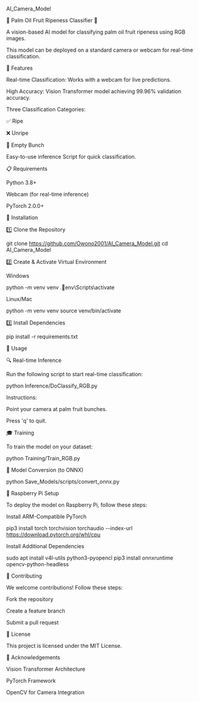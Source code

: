 AI_Camera_Model

🌴 Palm Oil Fruit Ripeness Classifier 📸

A vision-based AI model for classifying palm oil fruit ripeness using RGB images.

This model can be deployed on a standard camera or webcam for real-time classification.

🚀 Features

Real-time Classification: Works with a webcam for live predictions.

High Accuracy: Vision Transformer model achieving 99.96% validation accuracy.

Three Classification Categories:

✅ Ripe

❌ Unripe

🍂 Empty Bunch

Easy-to-use inference Script for quick classification.

📋 Requirements

Python 3.8+

Webcam (for real-time inference)

PyTorch 2.0.0+

🔧 Installation

1️⃣ Clone the Repository

git clone https://github.com/Owono2001/AI_Camera_Model.git
cd AI_Camera_Model

2️⃣ Create & Activate Virtual Environment

Windows

python -m venv venv
.env\Scripts\activate

Linux/Mac

python -m venv venv
source venv/bin/activate

3️⃣ Install Dependencies

pip install -r requirements.txt

🎯 Usage

🔍 Real-time Inference

Run the following script to start real-time classification:

python Inference/DoClassify_RGB.py

Instructions:

Point your camera at palm fruit bunches.

Press 'q' to quit.

🎓 Training

To train the model on your dataset:

python Training/Train_RGB.py

🔄 Model Conversion (to ONNX)

python Save_Models/scripts/convert_onnx.py


🍓 Raspberry Pi Setup

To deploy the model on Raspberry Pi, follow these steps:

Install ARM-Compatible PyTorch

pip3 install torch torchvision torchaudio --index-url https://download.pytorch.org/whl/cpu

Install Additional Dependencies

sudo apt install v4l-utils python3-pyopencl
pip3 install onnxruntime opencv-python-headless

🤝 Contributing

We welcome contributions! Follow these steps:

Fork the repository

Create a feature branch

Submit a pull request

📜 License

This project is licensed under the MIT License.

🙏 Acknowledgements

Vision Transformer Architecture

PyTorch Framework

OpenCV for Camera Integration
